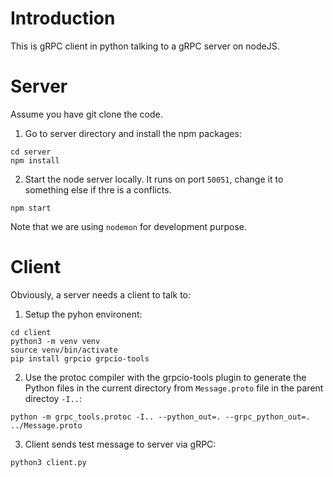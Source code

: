 # Introduction
This is gRPC client in python talking to a gRPC server on nodeJS.

# Server
Assume you have git clone the code.

1. Go to server directory and install the npm packages:
```
cd server
npm install
```

2. Start the node server locally. It runs on port `50051`, change it to something else if thre is a conflicts.
```
npm start
```
Note that we are using `nodemon` for development purpose.

# Client
Obviously, a server needs a client to talk to:
1. Setup the pyhon environent:

```
cd client
python3 -m venv venv
source venv/bin/activate
pip install grpcio grpcio-tools
```

2. Use the protoc compiler with the grpcio-tools plugin to generate the Python files in the current directory from `Message.proto` file in the parent directoy `-I..`:
```
python -m grpc_tools.protoc -I.. --python_out=. --grpc_python_out=. ../Message.proto
```

3. Client sends test message to server via gRPC:
```
python3 client.py
```